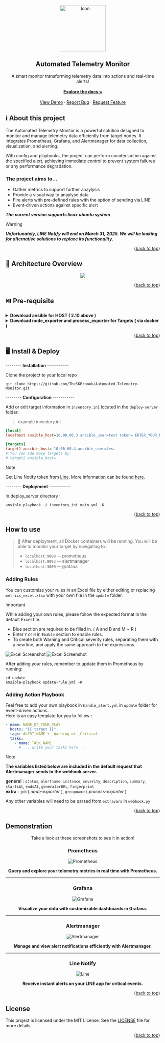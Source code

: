 <a id="readme-top"></a>

<!-- PROJECT LOGO -->
<br />
<div align="center">
  <a href="https://github.com/TheSKBroook/Automated-Telemetry-Monitor/blob/main/github-image/images/icon.png">
    <img src="https://github.com/TheSKBroook/Automated-Telemetry-Monitor/blob/main/github-image/images/icon.png" alt="Icon" width="150" height="150">
  </a>

  <h2 align="center">Automated Telemetry Monitor</h2>
  <p align="center">
    A smart monitor transforming telemetry data into actions and real-time alerts!
    <br />
    <br />
    <a href="https://github.com/TheSKBroook/Automated-Telemetry-Monitor"><strong>Explore the docs »</strong></a>
    <br />
    <br />
    <a href="#demostration">View Demo</a>
    &middot;
    <a href="https://github.com/TheSKBroook/Automated-Telemetry-Monitor/issues/new?labels=bug&template=bug-report---.md">Report Bug</a>
    &middot;
    <a href="https://github.com/TheSKBroook/Automated-Telemetry-Monitor/issues/new?labels=enhancement&template=feature-request---.md">Request Feature</a>
  </p>
</div>

## ℹ️ About this project 

The Automated Telemetry Monitor is a powerful solution designed to monitor and manage telemetry data efficiently from target nodes. It integrates Prometheus, Grafana, and Alertmanager for data collection, visualization, and alerting.  

With config and playbooks, the project can perform counter-action against the specified alert, achieving immediate control to prevent system failures or any performance degradation.


### The project aims to...
- Gather metrics to support further anaylysis
- Provide a visual way to anaylyse data
- Fire alerts with pre-defined rules with the option of sending via LINE
- Event-driven actions against specific alert

__*The current version supports linux ubuntu system*__  

> [!Warning]
> __*Unfortunately, LINE Notify will end on March 31, 2025. We will be looking for alternative solutions to replace its functionality.*__


<p align="right">(<a href="#readme-top">back to top</a>)</p>

## 📜 Architecture Overview
<div align="center">
  <img src="https://github.com/TheSKBroook/Automated-Telemetry-Monitor/blob/main/github-image/images/architecture.png">
</div>

<p align="right">(<a href="#readme-top">back to top</a>)</p>

## ⏯️ Pre-requisite 

<details>
<summary><b>Download ansible for HOST ( 2.10 above )</b></summary>
<hr>
--------- Will be used in configuring and deploying -----------  

install pip:  

~~~
sudo apt install python3-pip:
~~~

install ansible from apt and pip:
~~~
sudo apt install ansible
python3 -m pip install --user ansible
~~~

</details>

<details>
<summary><b>Download node_exporter and process_exporter for Targets ( via docker )</b></summary>
<hr>

💁 _If you want to install them in another way, check out [node_exporter](https://prometheus.io/docs/guides/node-exporter/) and [process_exporter](https://github.com/ncabatoff/process-exporter)_

<hr>

-------- __Installation Image__ ----------- 

~~~shell
  docker pull prom/node-exporterversion: '3.8'
  docker pull ncabatoff/process-exporter
~~~  

-------- __Configuration__ --------  

~~~shell
mkdir config
nano config/config.yml
  process_names:
    - name: "{{.Comm}}"
      cmdline:
      - '.+'
~~~

-------- __Docker Compose__ --------  

> __docker-compose.yml__
~~~yaml
nano docker-compose.yml
  version: '3.8'
services:
  node-exporter:
    image: prom/node-exporter:latest
    container_name: node-exporter
    restart: unless-stopped
    volumes:
      - /proc:/host/proc:ro
      - /sys:/host/sys:ro
      - /:/rootfs:ro
    command:
      - '--path.procfs=/host/proc'
      - '--path.rootfs=/rootfs'
      - '--path.sysfs=/host/sys'
      - '--collector.filesystem.mount-points-exclude=^/(sys|proc|dev|host|etc)($$|/)'
    ports:
      - 9100:9100
  process-exporter:
    image: ncabatoff/process-exporter:latest
    container_name: process_exporter
    volumes:
      - /proc:/host/proc:ro
      - ./config:/config:ro
    command:
      - '-procfs=/host/proc'
      - '-config.path=/config/config.yml'
    restart: unless-stopped
    ports:
      - 9256:9256
~~~  
</details>

<p align="right">(<a href="#readme-top">back to top</a>)</p>

## 🖥️ Install & Deploy
-------- __Installation__ -----------  

Clone the project to your local repo
~~~shell
git clone https://github.com/TheSKBroook/Automated-Telemetry-Monitor.git
~~~
-------- __Configuration__ -----------  

Add or edit target information in `inventory.ini` located in the `deploy-server` folder:  

> example inventory.ini
~~~INI
[local]
localhost ansible_host=10.00.00.3 ansible_user=test token= ENTER_YOUR_LINE_TOKEN

[targets]
target1 ansible_host= 10.00.00.4 ansible_user=test
# You can add more targets by:
# target2 ansible_host=
~~~

> [!NOTE]
> Get Line Notify token from [Line](https://notify-bot.line.me/en/). More information can be found [here](https://hackmd.io/@sideex/line-notify-zh).  


-------- __Deployment__ -----------  

In deploy_server directory :    
~~~shell
ansible-playbook -i inventory.ini main.yml -K
~~~

<p align="right">(<a href="#readme-top">back to top</a>)</p>

## How to use  

> 💁 After deployment, all Docker containers will be running. You will be able to monitor your target by navigating to :
>  -  `localhost:9090` -- prometheus
>  -  `localhost:9093` -- alertmanager
>  -  `localhost:3000` -- grafana
> 

### Adding Rules

You can customize your rules in an Excel file by either editing or replacing `metrics_excel.xlsx` with your own file in the `update` folder.  

> [!IMPORTANT]  
> While adding your own rules, please follow the expected format in the default Excel file.
>  - Blue section are required to be filled in. ( A and B and M ~ R )
>  - Enter `Y` or `N` in `Enable` section to enable rules.
>  - To create both Warning and Critical severity rules, separating them with a new line, and apply the same approach to the expressions.

![Excel Screenshot](https://github.com/TheSKBroook/Automated-Telemetry-Monitor/blob/main/github-image/screenshots/Excel_Screenshot1.png)
![Excel Screenshot](https://github.com/TheSKBroook/Automated-Telemetry-Monitor/blob/main/github-image/screenshots/Excel_Screenshot2.png)

After adding your rules, remember to update them in Prometheus by running:  

```shell
cd update
ansible-playbook update-rule.yml -K
```

### Adding Action Playbook

Feel free to add your own playbook in `handle_alert.yml` in `update` folder for event-driven actions.  
Here is an easy template for you to follow :

```yaml
- name: NAME_OF_YOUR_PLAY
  hosts: "{{ target }}"
  tags: ALERT_NAME + _Warning or _Critical
  tasks:
    - name: TASK_NAME
      # ... write your tasks here ..
```
> [!NOTE]  
> __The variables listed below are included in the default request that Alertmanager sends to the webhook server.__  
>
> __general__ : `status`, `alertname`, `instance`, `severity`, `description`, `summary`, `startsAt`, `endsAt`, `generatorURL`, `fingerprint`  
> __extra__ :  `job` ( _node-exporter_ ), `groupname` ( _process-exporter_ )
>  
> Any other variables will need to be parsed from `extravars` in `webhook.py`

<p align="right">(<a href="#readme-top">back to top</a>)</p>

<a id="demostration"></a>

## Demonstration  

<div align="center">

Take a look at these screenshots to see it in action!

### Prometheus
![Prometheus](https://github.com/TheSKBroook/Automated-Telemetry-Monitor/blob/main/github-image/screenshots/prometheus.png?raw=true)  

__Query and explore your telemetry metrics in real time with Prometheus.__
<hr>

### Grafana
![Grafana](https://github.com/TheSKBroook/Automated-Telemetry-Monitor/blob/main/github-image/screenshots/grafana.png)  

__Visualize your data with customizable dashboards in Grafana.__
<hr>

### Alertmanager
![Alertmanager](https://github.com/TheSKBroook/Automated-Telemetry-Monitor/blob/main/github-image/screenshots/alertmanager.png)  

__Manage and view alert notifications efficiently with Alertmanager.__
<hr>

### Line Notify
![Line](https://github.com/TheSKBroook/Automated-Telemetry-Monitor/blob/main/github-image/screenshots/Line.png)  

__Receive instant alerts on your LINE app for critical events.__

</div>
<p align="right">(<a href="#readme-top">back to top</a>)</p>

## License
This project is licensed under the MIT License. See the [LICENSE](https://github.com/TheSKBroook/Automated-Telemetry-Monitor/blob/main/LICENSE) file for more details.

<p align="right">(<a href="#readme-top">back to top</a>)</p>
